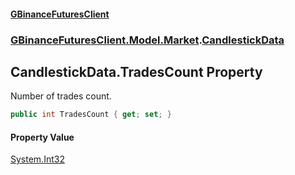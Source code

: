 #### [GBinanceFuturesClient](./index.md 'index')
### [GBinanceFuturesClient.Model.Market](./GBinanceFuturesClient-Model-Market.md 'GBinanceFuturesClient.Model.Market').[CandlestickData](./GBinanceFuturesClient-Model-Market-CandlestickData.md 'GBinanceFuturesClient.Model.Market.CandlestickData')
## CandlestickData.TradesCount Property
Number of trades count.  
```csharp
public int TradesCount { get; set; }
```
#### Property Value
[System.Int32](https://docs.microsoft.com/en-us/dotnet/api/System.Int32 'System.Int32')  
